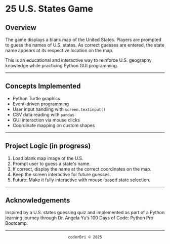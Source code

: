 # 25 U.S. States Game

<!-- TODO: create a readme for this project containing an overview, the concepts implemented, the project logic, and finally acknowledgements that it was an inspiration of an online guessing quiz game () built as part of a Python learning journey through Angela Yu's 100 Days of: Python Pro Bootcamp -->


## Overview

The game displays a blank map of the United States. Players are prompted to guess the names of U.S. states. As correct guesses are entered, the state name appears at its respective location on the map.

This is an educational and interactive way to reinforce U.S. geography knowledge while practicing Python GUI programming.

---

## Concepts Implemented

- Python Turtle graphics
- Event-driven programming
- User input handling with `screen.textinput()`
- CSV data reading with `pandas`
- GUI interaction via mouse clicks
- Coordinate mapping on custom shapes

---

## Project Logic (in progress)

1. Load blank map image of the U.S.
2. Prompt user to guess a state's name.
3. If correct, display the name at the correct coordinates on the map.
4. Keep the screen interactive for future guesses.
5. Future: Make it fully interactive with mouse-based state selection.

---

## Acknowledgements

Inspired by a U.S. states guessing quiz and implemented as part of a Python learning journey through Dr. Angela Yu’s 100 Days of Code: Python Pro Bootcamp.

---
<section align="center">
  <code>coderBri © 2025</code>
</section>
